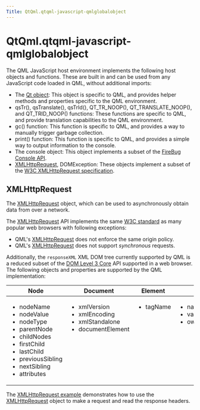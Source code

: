 ```yaml
---
Title: QtQml.qtqml-javascript-qmlglobalobject
---
```


# QtQml.qtqml-javascript-qmlglobalobject

<span class="subtitle"></span>
<!-- $$$qtqml-javascript-qmlglobalobject.html-description -->
<p>The QML JavaScript host environment implements the following host objects and functions. These are built in and can be used from any JavaScript code loaded in QML, without additional imports:</p>
<ul>
<li>The <a href="QtQml.Qt.md#qmlglobalqtobject">Qt object</a>: This object is specific to QML, and provides helper methods and properties specific to the QML environment.</li>
<li>qsTr(), qsTranslate(), qsTrId(), QT_TR_NOOP(), QT_TRANSLATE_NOOP(), and QT_TRID_NOOP() functions: These functions are specific to QML, and provide translation capabilities to the QML environment.</li>
<li>gc() function: This function is specific to QML, and provides a way to manually trigger garbage collection.</li>
<li>print() function: This function is specific to QML, and provides a simple way to output information to the console.</li>
<li>The console object: This object implements a subset of the <a href="http://getfirebug.com/wiki/index.php/Console_API">FireBug Console API</a>.</li>
<li><a href="#xmlhttprequest">XMLHttpRequest</a>, DOMException: These objects implement a subset of the <a href="http://www.w3.org/TR/XMLHttpRequest/">W3C XMLHttpRequest specification</a>.</li>
</ul>
<h2 id="xmlhttprequest">XMLHttpRequest</h2>
<p>The <a href="#xmlhttprequest">XMLHttpRequest</a> object, which can be used to asynchronously obtain data from over a network.</p>
<p>The <a href="#xmlhttprequest">XMLHttpRequest</a> API implements the same <a href="http://www.w3.org/TR/XMLHttpRequest/">W3C standard</a> as many popular web browsers with following exceptions:</p>
<ul>
<li>QML's <a href="#xmlhttprequest">XMLHttpRequest</a> does not enforce the same origin policy.</li>
<li>QML's <a href="#xmlhttprequest">XMLHttpRequest</a> does not support <i>synchronous</i> requests.</li>
</ul>
<p>Additionally, the <code>responseXML</code> XML DOM tree currently supported by QML is a reduced subset of the <a href="http://www.w3.org/TR/DOM-Level-3-Core/">DOM Level 3 Core</a> API supported in a web browser. The following objects and properties are supported by the QML implementation:</p>
<table class="generic">
<thead><tr class="qt-style"><th ><b>Node</b></th><th ><b>Document</b></th><th ><b>Element</b></th><th ><b>Attr</b></th><th ><b>CharacterData</b></th><th ><b>Text</b></th></tr></thead>
<tr valign="top"><td ><ul>
<li>nodeName</li>
<li>nodeValue</li>
<li>nodeType</li>
<li>parentNode</li>
<li>childNodes</li>
<li>firstChild</li>
<li>lastChild</li>
<li>previousSibling</li>
<li>nextSibling</li>
<li>attributes</li>
</ul>
</td><td ><ul>
<li>xmlVersion</li>
<li>xmlEncoding</li>
<li>xmlStandalone</li>
<li>documentElement</li>
</ul>
</td><td ><ul>
<li>tagName</li>
</ul>
</td><td ><ul>
<li>name</li>
<li>value</li>
<li>ownerElement</li>
</ul>
</td><td ><ul>
<li>data</li>
<li>length</li>
</ul>
</td><td ><ul>
<li>isElementContentWhitespace</li>
<li>wholeText</li>
</ul>
</td></tr>
</table>
<p>The <a href="https://developer.ubuntu.comapps/qml/sdk-15.04.3/QtQml.xmlhttprequest/">XMLHttpRequest example</a> demonstrates how to use the <a href="#xmlhttprequest">XMLHttpRequest</a> object to make a request and read the response headers.</p>
<!-- @@@qtqml-javascript-qmlglobalobject.html -->

